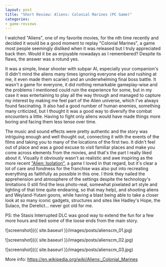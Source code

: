 ```yaml
---
layout: post
title: "Short Review: Aliens: Colonial Marines (PC Game)"
categories:
- game-reviews
---
```


<p>
I watched "Aliens", one of my favorite movies, for the nth time recently and decided it would be a good moment to replay "Colonial Marines", a game most people seemingly disliked when it was released but I truly appreciated back then. Would it be as enjoyable nowadays as I remembered? Despite its flaws, the answer was a rotund yes.
</p>
<p>
It was a simple, linear shooter with subpar AI, especially your companion's (I didn't mind the aliens many times ignoring everyone else and rushing at me, it even made them scarier) and an underwhelming final boss battle. It wasn't a game for everyone, it did nothing remarkable gameplay-wise and the problems I mentioned could ruin the experience for some, but in my case it was entertaining to play all the way through and managed to capture my interest by making me feel part of the Alien universe, which I've always found fascinating. It also had a good number of human enemies, something many criticized, but I thought it was a good way to diversify the combat encounters a little. Having to fight only aliens would have made things more boring and facing them less tense over time.
</p>
<p>
The music and sound effects were pretty authentic and the story was intriguing enough and well thought out, connecting it with the events of the films and taking you to many of the locations of the first two. It didn't feel out of place and was a good excuse to visit familiar places and make you come across elements from the movies, and that's the part I really liked about it. Visually it obviously wasn't as realistic and awe inspiring as the more recent <a href='https://blog.binarynonsense.com/2018/12/02/short-review-alien-isolation-pc/'>"Alien: Isolation"</a>, a game I loved in that regard, but it's clear a lot of care and fondness for the franchise was also put into recreating everything as faithfully as possible in this one. I think they nailed the apprehension and atmosphere of the settings despite the technology's limitations (I still find the less photo-real, somewhat pixelated art style and lighting of that time quite endearing, so that may help), and shooting aliens and Weyland-Yutani goons, while having a blast being able to take a closer look at so many iconic gadgets, structures and sites like Hadley's Hope, the Sulaco, the Derelict... never got old for me.
</p>
<p>
PS: the Stasis Interrupted DLC was good way to extend the fun for a few more hours and tied some of the loose ends from the main story.
</p>


![screenshot]({{ site.baseurl }}/images/posts/alienscm_01.jpg)

![screenshot]({{ site.baseurl }}/images/posts/alienscm_02.jpg)

![screenshot]({{ site.baseurl }}/images/posts/alienscm_03.jpg)


<p>More info: <a href="https://en.wikipedia.org/wiki/Aliens:_Colonial_Marines">https://en.wikipedia.org/wiki/Aliens:_Colonial_Marines</a></p>
